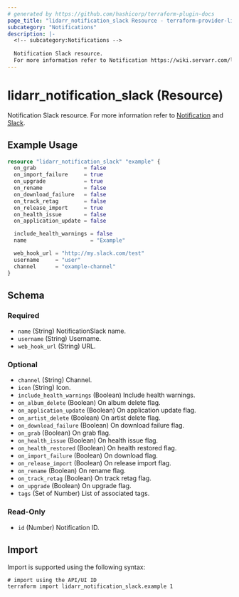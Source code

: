 ```yaml
---
# generated by https://github.com/hashicorp/terraform-plugin-docs
page_title: "lidarr_notification_slack Resource - terraform-provider-lidarr"
subcategory: "Notifications"
description: |-
  <!-- subcategory:Notifications -->
  
  Notification Slack resource.
  For more information refer to Notification https://wiki.servarr.com/lidarr/settings#connect and Slack https://wiki.servarr.com/lidarr/supported#slack.
---
```


# lidarr_notification_slack (Resource)

<!-- subcategory:Notifications -->
Notification Slack resource.
For more information refer to [Notification](https://wiki.servarr.com/lidarr/settings#connect) and [Slack](https://wiki.servarr.com/lidarr/supported#slack).

## Example Usage

```terraform
resource "lidarr_notification_slack" "example" {
  on_grab               = false
  on_import_failure     = true
  on_upgrade            = true
  on_rename             = false
  on_download_failure   = false
  on_track_retag        = false
  on_release_import     = true
  on_health_issue       = false
  on_application_update = false

  include_health_warnings = false
  name                    = "Example"

  web_hook_url = "http://my.slack.com/test"
  username     = "user"
  channel      = "example-channel"
}
```

<!-- schema generated by tfplugindocs -->
## Schema

### Required

- `name` (String) NotificationSlack name.
- `username` (String) Username.
- `web_hook_url` (String) URL.

### Optional

- `channel` (String) Channel.
- `icon` (String) Icon.
- `include_health_warnings` (Boolean) Include health warnings.
- `on_album_delete` (Boolean) On album delete flag.
- `on_application_update` (Boolean) On application update flag.
- `on_artist_delete` (Boolean) On artist delete flag.
- `on_download_failure` (Boolean) On download failure flag.
- `on_grab` (Boolean) On grab flag.
- `on_health_issue` (Boolean) On health issue flag.
- `on_health_restored` (Boolean) On health restored flag.
- `on_import_failure` (Boolean) On download flag.
- `on_release_import` (Boolean) On release import flag.
- `on_rename` (Boolean) On rename flag.
- `on_track_retag` (Boolean) On track retag flag.
- `on_upgrade` (Boolean) On upgrade flag.
- `tags` (Set of Number) List of associated tags.

### Read-Only

- `id` (Number) Notification ID.

## Import

Import is supported using the following syntax:

```shell
# import using the API/UI ID
terraform import lidarr_notification_slack.example 1
```
